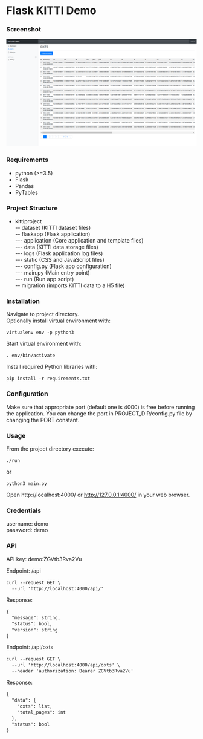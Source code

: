 # Flask KITTI Demo


### Screenshot

![Screenshot](_/screenshot_back_oxts.png)


### Requirements

- python (>=3.5)
- Flask
- Pandas
- PyTables


### Project Structure

- kittiproject  
-- dataset (KITTI dataset files)  
-- flaskapp (Flask application)  
--- application (Core application and template files)  
--- data (KITTI data storage files)  
--- logs (Flask application log files)  
--- static (CSS and JavaScript files)  
--- config.py (Flask app configuration)  
--- main.py (Main entry point)  
--- run (Run app script)  
-- migration (imports KITTI data to a H5 file)


### Installation

Navigate to project directory.  
Optionally install virtual environment with:
```
virtualenv env -p python3
```
Start virtual environment with:
```
. env/bin/activate
```
Install required Python libraries with:
```
pip install -r requirements.txt
```


### Configuration

Make sure that appropriate port (default one is 4000) is free before running the application. You can change the port in PROJECT_DIR/config.py file by changing the PORT constant.


### Usage

From the project directory execute:
```
./run
```
or
```
python3 main.py
```
Open http://localhost:4000/ or http://127.0.0.1:4000/ in your web browser. 

### Credentials

username: demo  
password: demo


### API

API key: demo:ZGVtb3Rva2Vu  

Endpoint: /api
```
curl --request GET \
  --url 'http://localhost:4000/api/'
```
Response:
```
{
  "message": string, 
  "status": bool, 
  "version": string
}
```

Endpoint: /api/oxts
```
curl --request GET \
  --url 'http://localhost:4000/api/oxts' \
  --header 'authorization: Bearer ZGVtb3Rva2Vu'
```
Response:
```
{
  "data": {
    "oxts": list, 
    "total_pages": int
  }, 
  "status": bool
}
```
